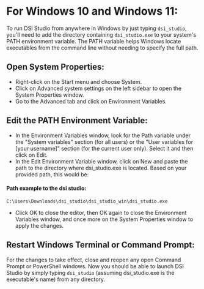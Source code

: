 # For Windows 10 and Windows 11:

To run DSI Studio from anywhere in Windows by just typing `dsi_studio`, you'll need to add the directory containing `dsi_studio.exe` to your system's PATH environment variable. The PATH variable helps Windows locate executables from the command line without needing to specify the full path.

## Open System Properties:

- Right-click on the Start menu and choose System.
- Click on Advanced system settings on the left sidebar to open the System Properties window.
- Go to the Advanced tab and click on Environment Variables.

## Edit the PATH Environment Variable:

- In the Environment Variables window, look for the Path variable under the "System variables" section (for all users) or the "User variables for [your username]" section (for the current user only). Select it and then click on Edit.
- In the Edit Environment Variable window, click on New and paste the path to the directory where dsi_studio.exe is located. Based on your provided path, this would be:

#### Path example to the dsi studio:

```
C:\Users\Downloads\dsi_studio\dsi_studio_win\dsi_studio.exe
```

- Click OK to close the editor, then OK again to close the Environment Variables window, and once more on the System Properties window to apply the changes.

## Restart Windows Terminal or Command Prompt:

For the changes to take effect, close and reopen any open Command Prompt or PowerShell windows. Now you should be able to launch DSI Studio by simply typing `dsi_studio` (assuming dsi_studio.exe is the executable's name) from any directory.